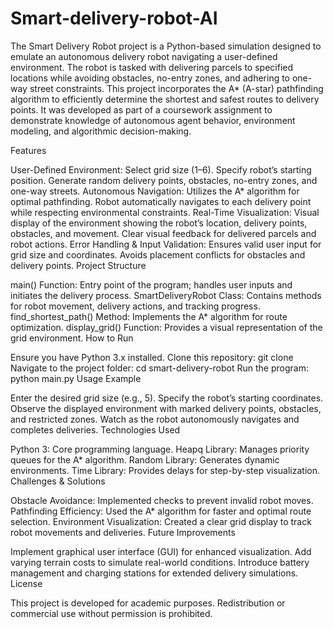 # Smart-delivery-robot-AI
The Smart Delivery Robot project is a Python-based simulation designed to emulate an autonomous delivery robot navigating a user-defined environment. The robot is tasked with delivering parcels to specified locations while avoiding obstacles, no-entry zones, and adhering to one-way street constraints. This project incorporates the A* (A-star) pathfinding algorithm to efficiently determine the shortest and safest routes to delivery points. It was developed as part of a coursework assignment to demonstrate knowledge of autonomous agent behavior, environment modeling, and algorithmic decision-making.

Features

User-Defined Environment:
Select grid size (1–6).
Specify robot’s starting position.
Generate random delivery points, obstacles, no-entry zones, and one-way streets.
Autonomous Navigation:
Utilizes the A* algorithm for optimal pathfinding.
Robot automatically navigates to each delivery point while respecting environmental constraints.
Real-Time Visualization:
Visual display of the environment showing the robot’s location, delivery points, obstacles, and movement.
Clear visual feedback for delivered parcels and robot actions.
Error Handling & Input Validation:
Ensures valid user input for grid size and coordinates.
Avoids placement conflicts for obstacles and delivery points.
Project Structure

main() Function: Entry point of the program; handles user inputs and initiates the delivery process.
SmartDeliveryRobot Class: Contains methods for robot movement, delivery actions, and tracking progress.
find_shortest_path() Method: Implements the A* algorithm for route optimization.
display_grid() Function: Provides a visual representation of the grid environment.
How to Run

Ensure you have Python 3.x installed.
Clone this repository:
git clone <repository-link>
Navigate to the project folder:
cd smart-delivery-robot
Run the program:
python main.py
Usage Example

Enter the desired grid size (e.g., 5).
Specify the robot’s starting coordinates.
Observe the displayed environment with marked delivery points, obstacles, and restricted zones.
Watch as the robot autonomously navigates and completes deliveries.
Technologies Used

Python 3: Core programming language.
Heapq Library: Manages priority queues for the A* algorithm.
Random Library: Generates dynamic environments.
Time Library: Provides delays for step-by-step visualization.
Challenges & Solutions

Obstacle Avoidance: Implemented checks to prevent invalid robot moves.
Pathfinding Efficiency: Used the A* algorithm for faster and optimal route selection.
Environment Visualization: Created a clear grid display to track robot movements and deliveries.
Future Improvements

Implement graphical user interface (GUI) for enhanced visualization.
Add varying terrain costs to simulate real-world conditions.
Introduce battery management and charging stations for extended delivery simulations.
License

This project is developed for academic purposes. Redistribution or commercial use without permission is prohibited.
